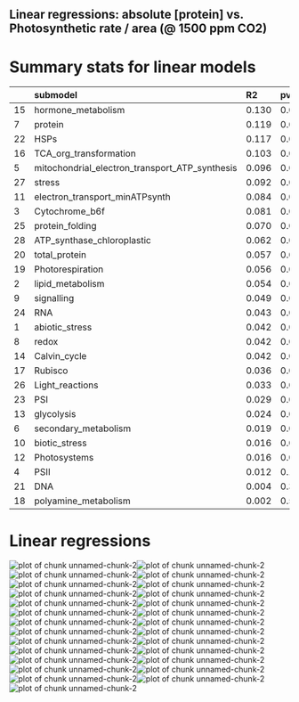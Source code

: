 ## Linear regressions: absolute [protein] vs. Photosynthetic rate / area (@ 1500 ppm CO2)

# Summary stats for linear models

|            |submodel                                                |R2             |pval          |p.adj             |
|:-----------|:-------------------------------------------------------|:--------------|:-------------|:-----------------|
|15          |hormone_metabolism                                      |0.130          |0.00          |0.000000          |
|7           |protein                                                 |0.119          |0.00          |0.000000          |
|22          |HSPs                                                    |0.117          |0.00          |0.000000          |
|16          |TCA_org_transformation                                  |0.103          |0.00          |0.000000          |
|5           |mitochondrial_electron_transport_ATP_synthesis          |0.096          |0.00          |0.000000          |
|27          |stress                                                  |0.092          |0.00          |0.000000          |
|11          |electron_transport_minATPsynth                          |0.084          |0.00          |0.000000          |
|3           |Cytochrome_b6f                                          |0.081          |0.00          |0.000000          |
|25          |protein_folding                                         |0.070          |0.00          |0.000000          |
|28          |ATP_synthase_chloroplastic                              |0.062          |0.00          |0.000000          |
|20          |total_protein                                           |0.057          |0.00          |0.000000          |
|19          |Photorespiration                                        |0.056          |0.00          |0.000000          |
|2           |lipid_metabolism                                        |0.054          |0.00          |0.000000          |
|9           |signalling                                              |0.049          |0.00          |0.000000          |
|24          |RNA                                                     |0.043          |0.00          |0.000000          |
|1           |abiotic_stress                                          |0.042          |0.00          |0.000000          |
|8           |redox                                                   |0.042          |0.00          |0.000000          |
|14          |Calvin_cycle                                            |0.042          |0.00          |0.000000          |
|17          |Rubisco                                                 |0.036          |0.01          |0.013333          |
|26          |Light_reactions                                         |0.033          |0.01          |0.013333          |
|23          |PSI                                                     |0.029          |0.01          |0.013333          |
|13          |glycolysis                                              |0.024          |0.03          |0.038182          |
|6           |secondary_metabolism                                    |0.019          |0.04          |0.048696          |
|10          |biotic_stress                                           |0.016          |0.07          |0.078400          |
|12          |Photosystems                                            |0.016          |0.07          |0.078400          |
|4           |PSII                                                    |0.012          |0.11          |0.118460          |
|21          |DNA                                                     |0.004          |0.39          |0.404440          |
|18          |polyamine_metabolism                                    |0.002          |0.53          |0.530000          |

# Linear regressions

![plot of chunk unnamed-chunk-2](figure/unnamed-chunk-2-1.png)![plot of chunk unnamed-chunk-2](figure/unnamed-chunk-2-2.png)![plot of chunk unnamed-chunk-2](figure/unnamed-chunk-2-3.png)![plot of chunk unnamed-chunk-2](figure/unnamed-chunk-2-4.png)![plot of chunk unnamed-chunk-2](figure/unnamed-chunk-2-5.png)![plot of chunk unnamed-chunk-2](figure/unnamed-chunk-2-6.png)![plot of chunk unnamed-chunk-2](figure/unnamed-chunk-2-7.png)![plot of chunk unnamed-chunk-2](figure/unnamed-chunk-2-8.png)![plot of chunk unnamed-chunk-2](figure/unnamed-chunk-2-9.png)![plot of chunk unnamed-chunk-2](figure/unnamed-chunk-2-10.png)![plot of chunk unnamed-chunk-2](figure/unnamed-chunk-2-11.png)![plot of chunk unnamed-chunk-2](figure/unnamed-chunk-2-12.png)![plot of chunk unnamed-chunk-2](figure/unnamed-chunk-2-13.png)![plot of chunk unnamed-chunk-2](figure/unnamed-chunk-2-14.png)![plot of chunk unnamed-chunk-2](figure/unnamed-chunk-2-15.png)![plot of chunk unnamed-chunk-2](figure/unnamed-chunk-2-16.png)![plot of chunk unnamed-chunk-2](figure/unnamed-chunk-2-17.png)![plot of chunk unnamed-chunk-2](figure/unnamed-chunk-2-18.png)![plot of chunk unnamed-chunk-2](figure/unnamed-chunk-2-19.png)![plot of chunk unnamed-chunk-2](figure/unnamed-chunk-2-20.png)![plot of chunk unnamed-chunk-2](figure/unnamed-chunk-2-21.png)![plot of chunk unnamed-chunk-2](figure/unnamed-chunk-2-22.png)![plot of chunk unnamed-chunk-2](figure/unnamed-chunk-2-23.png)![plot of chunk unnamed-chunk-2](figure/unnamed-chunk-2-24.png)![plot of chunk unnamed-chunk-2](figure/unnamed-chunk-2-25.png)![plot of chunk unnamed-chunk-2](figure/unnamed-chunk-2-26.png)![plot of chunk unnamed-chunk-2](figure/unnamed-chunk-2-27.png)

